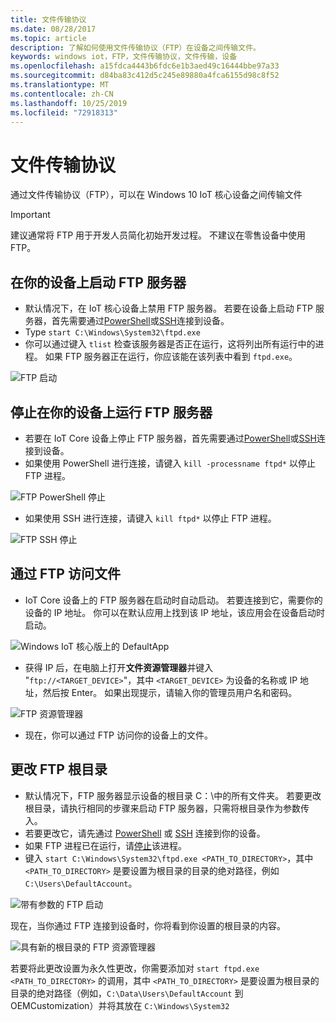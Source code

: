 ```yaml
---
title: 文件传输协议
ms.date: 08/28/2017
ms.topic: article
description: 了解如何使用文件传输协议（FTP）在设备之间传输文件。
keywords: windows iot，FTP，文件传输协议，文件传输，设备
ms.openlocfilehash: a15fdca4443b6fdc6e1b3aed49c16444bbe97a33
ms.sourcegitcommit: d84ba83c412d5c245e89880a4fca6155d98c8f52
ms.translationtype: MT
ms.contentlocale: zh-CN
ms.lasthandoff: 10/25/2019
ms.locfileid: "72918313"
---
```

# <a name="file-transfer-protocol"></a>文件传输协议
通过文件传输协议（FTP），可以在 Windows 10 IoT 核心设备之间传输文件

> [!IMPORTANT]
> 建议通常将 FTP 用于开发人员简化初始开发过程。 不建议在零售设备中使用 FTP。

## <a name="starting-the-ftp-server-on-your-device"></a>在你的设备上启动 FTP 服务器
* 默认情况下，在 IoT 核心设备上禁用 FTP 服务器。  若要在设备上启动 FTP 服务器，首先需要通过[PowerShell](../connect-your-device/PowerShell.md)或[SSH](../connect-your-device/SSH.md)连接到设备。
* Type `start C:\Windows\System32\ftpd.exe`
* 你可以通过键入 `tlist` 检查该服务器是否正在运行，这将列出所有运行中的进程。  如果 FTP 服务器正在运行，你应该能在该列表中看到 `ftpd.exe`。

![FTP 启动](../media/ftp/ftp_start.png)

## <a name="stopping-the-ftp-server-on-your-devicea-namestopftp"></a>停止在你的设备上运行 FTP 服务器<a name="stopftp"/>
* 若要在 IoT Core 设备上停止 FTP 服务器，首先需要通过[PowerShell](../connect-your-device/PowerShell.md)或[SSH](../connect-your-device/SSH.md)连接到设备。
* 如果使用 PowerShell 进行连接，请键入 `kill -processname ftpd*` 以停止 FTP 进程。

![FTP PowerShell 停止](../media/ftp/ftp_kill_powershell.png)

* 如果使用 SSH 进行连接，请键入 `kill ftpd*` 以停止 FTP 进程。

![FTP SSH 停止](../media/ftp/ftp_kill_ssh.png)

## <a name="accessing-your-files-over-ftp"></a>通过 FTP 访问文件
* IoT Core 设备上的 FTP 服务器在启动时自动启动。  若要连接到它，需要你的设备的 IP 地址。  你可以在默认应用上找到该 IP 地址，该应用会在设备启动时启动。

![Windows IoT 核心版上的 DefaultApp](../media/ftp/DefaultApp.png)

* 获得 IP 后，在电脑上打开**文件资源管理器**并键入 "`ftp://<TARGET_DEVICE>`"，其中 `<TARGET_DEVICE>` 为设备的名称或 IP 地址，然后按 Enter。  如果出现提示，请输入你的管理员用户名和密码。

![FTP 资源管理器](../media/ftp/ftp_explorer.png)

* 现在，你可以通过 FTP 访问你的设备上的文件。

## <a name="changing-the-root-ftp-directory"></a>更改 FTP 根目录
* 默认情况下，FTP 服务器显示设备的根目录 C：\\中的所有文件夹。  若要更改根目录，请执行相同的步骤来启动 FTP 服务器，只需将根目录作为参数传入。
* 若要更改它，请先通过 [PowerShell](../connect-your-device/PowerShell.md) 或 [SSH](../connect-your-device/SSH.md) 连接到你的设备。
* 如果 FTP 进程已在运行，请[停止](#stopftp)该进程。
* 键入 `start C:\Windows\System32\ftpd.exe <PATH_TO_DIRECTORY>`，其中 `<PATH_TO_DIRECTORY>` 是要设置为根目录的目录的绝对路径，例如 `C:\Users\DefaultAccount`。

![带有参数的 FTP 启动](../media/ftp/ftp_start_parameter.png)

现在，当你通过 FTP 连接到设备时，你将看到你设置的根目录的内容。

![具有新的根目录的 FTP 资源管理器](../media/ftp/ftp_explorer_parameter.png)

若要将此更改设置为永久性更改，你需要添加对 `start ftpd.exe <PATH_TO_DIRECTORY>` 的调用，其中 `<PATH_TO_DIRECTORY>` 是要设置为根目录的目录的绝对路径（例如，`C:\Data\Users\DefaultAccount` 到 OEMCustomization）并将其放在 `C:\Windows\System32`
